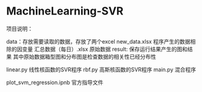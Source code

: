 # MachineLearning-SVR
项目说明：

data：存放需要读取的数据，存放了两个excel
	new_data.xlsx    程序产生的数据相除的因变量
	汇总数据（每日）.xlsx	  原始数据
result: 保存运行结果产生的图和结果
	其中原始数据箱型图和分布图是检查数据的相关性已经分布性

linear.py	线性核函数的SVR程序
rbf.py	高斯核函数的SVR程序
main.py	混合程序

plot_svm_regression.ipnb 官方指导文件
